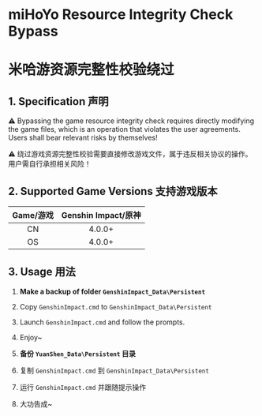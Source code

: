 # miHoYo Resource Integrity Check Bypass

# 米哈游资源完整性校验绕过

## 1. Specification 声明

⚠️ Bypassing the game resource integrity check requires directly modifying the game files, which is an operation that violates the user agreements. Users shall bear relevant risks by themselves!

⚠️ 绕过游戏资源完整性校验需要直接修改游戏文件，属于违反相关协议的操作。用户需自行承担相关风险！

## 2. Supported Game Versions 支持游戏版本

| Game/游戏 | Genshin Impact/原神 |
|:-------:|:-----------------:|
| CN      | 4.0.0+            |
| OS      | 4.0.0+            |

## 3. Usage 用法

1. **Make a backup of folder `GenshinImpact_Data\Persistent`**

2. Copy `GenshinImpact.cmd` to `GenshinImpact_Data\Persistent`

3. Launch `GenshinImpact.cmd` and follow the prompts.

4. Enjoy~

1. **备份 `YuanShen_Data\Persistent` 目录**

2. 复制 `GenshinImpact.cmd` 到 `GenshinImpact_Data\Persistent`

3. 运行 `GenshinImpact.cmd` 并跟随提示操作

4. 大功告成~
